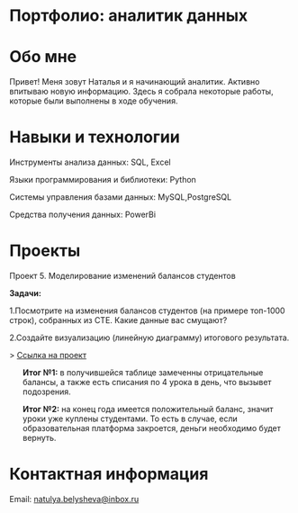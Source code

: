 # Портфолио: аналитик данных

# Обо мне

Привет! Меня зовут Наталья и я начинающий аналитик. Активно впитываю новую информацию. Здесь я собрала некоторые работы, которые были выполнены в ходе обучения.

# Навыки и технологии
<p>Инструменты анализа данных: SQL, Excel<p/>
<p>Языки программирования и библиотеки: Python<p/>
<p>Системы управления базами данных: MySQL,PostgreSQL<p/>
<p>Средства получения данных: PowerBi<p/>

# Проекты 

<p>Проект 5. Моделирование изменений балансов студентов<p/>
<p><strong>Задачи:</strong> <p/>
<p>1.Посмотрите на изменения балансов студентов (на примере топ-1000 строк), собранных из CTE. Какие данные вас смущают? <p/>
<p>2.Создайте визуализацию (линейную диаграмму) итогового результата.<p/>
> <a href="https://github.com/1-Natali-10/lamp/blob/main/%D0%9F%D1%80%D0%BE%D0%B5%D0%BA%D1%82%205.xlsx">Ссылка на проект</a>
 <ol>
 <p><strong>Итог №1:</strong> в получившейся таблице замеченны отрицательные балансы, а также есть списания по 4 урока в день, что вызывет подозрения. <p/>
 <p><strong>Итог №2:</strong> на конец года имеется положительный баланс, значит уроки уже куплены студентами. То есть в случае, если образовательная платформа 
 закроется, деньги необходимо будет вернуть.<p/>
 </ol>
 
# Контактная информация
 Email: <a> natulya.belysheva@inbox.ru</a>






